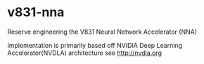 # v831-nna
Reserve engineering the V831 Neural Network Accelerator (NNA)

Implementation is primarily based off NVIDIA Deep Learning Accelerator(NVDLA) architecture see http://nvdla.org
